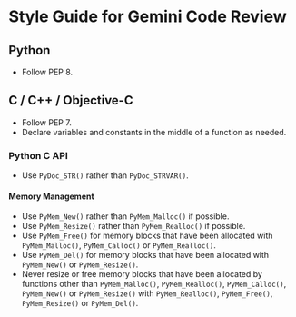 # Style Guide for Gemini Code Review

## Python

- Follow PEP 8.

## C / C++ / Objective-C

- Follow PEP 7.
- Declare variables and constants in the middle of a function as needed.

### Python C API

- Use `PyDoc_STR()` rather than `PyDoc_STRVAR()`.

#### Memory Management

- Use `PyMem_New()` rather than `PyMem_Malloc()` if possible.
- Use `PyMem_Resize()` rather than `PyMem_Realloc()` if possible.
- Use `PyMem_Free()` for memory blocks that have been allocated with
  `PyMem_Malloc()`, `PyMem_Calloc()` or `PyMem_Realloc()`.
- Use `PyMem_Del()` for memory blocks that have been allocated with
  `PyMem_New()` or `PyMem_Resize()`.
- Never resize or free memory blocks that have been allocated by functions other
  than `PyMem_Malloc()`, `PyMem_Realloc()`, `PyMem_Calloc()`, `PyMem_New()` or
  `PyMem_Resize()` with `PyMem_Realloc()`, `PyMem_Free()`, `PyMem_Resize()` or `PyMem_Del()`.
